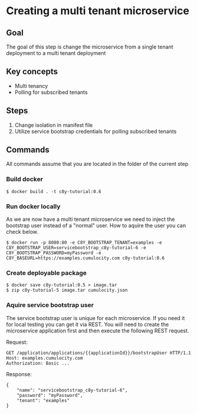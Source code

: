 # Creating a multi tenant microservice

## Goal

The goal of this step is change the microservice from a single tenant deployment to a multi tenant deployment

## Key concepts

- Multi tenancy
- Polling for subscribed tenants

## Steps

1. Change isolation in manifest file
2. Utilize service bootstrap credentials for polling subscribed tenants

## Commands

All commands assume that you are located in the folder of the current step

### Build docker

```
$ docker build . -t c8y-tutorial:0.6
```

### Run docker locally

As we are now have a multi tenant microservice we need to inject the bootstrap user instead of a "normal" user. How to aquire the user you can check below.
```
$ docker run -p 8080:80 -e C8Y_BOOTSTRAP_TENANT=examples -e C8Y_BOOTSTRAP_USER=servicebootstrap_c8y-tutorial-6 -e C8Y_BOOTSTRAP_PASSWORD=myPassword -e C8Y_BASEURL=https://examples.cumulocity.com c8y-tutorial:0.6
```

### Create deployable package

```
$ docker save c8y-tutorial:0.5 > image.tar
$ zip c8y-tutorial-5 image.tar cumulocity.json
```

### Aquire service bootstrap user

The service bootstrap user is unique for each microservice. If you need it for local testing you can get it via REST. You will need to create the microservice application first and then execute the following REST request.

Request:
```
GET /application/applications/{{applicationId}}/bootstrapUser HTTP/1.1
Host: examples.cumulocity.com
Authorization: Basic ...
```

Response:
```
{
    "name": "servicebootstrap_c8y-tutorial-6",
    "password": "myPassword",
    "tenant": "examples"
}
```